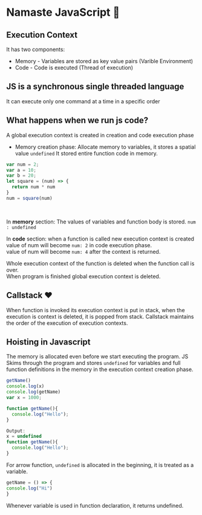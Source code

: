 # Namaste JavaScript 🙏
## Execution Context
It has two components: 
- Memory - Variables are stored as key value pairs (Varible Environment)
- Code - Code is executed (Thread of execution)

## JS is a synchronous single threaded language
It can execute only one command at a time in a specific order

## What happens when we run js code?
A global execution context is created in creation and code execution phase
- Memory creation phase: Allocate memory to variables, it stores a spatial value `undefined` 
It stored entire function code in memory.
```js
var num = 2;
var a = 10;
var b = 20;
let square = (num) => {
  return num * num
}
num = square(num)
 ```
 
<br/>

In **__memory__** section:
The values of variables and function body is stored.
`num : undefined`

In **__code__** section:
when a function is called new execution context is created
value of num will become ` num: 2 ` in code execution phase. <br/>
value of num will become `num: 4` after the context is returned. <br/>

Whole execution context of the function is deleted when the function call is over. <br/>
When program is finished global execution context is deleted.
<br/>

## Callstack :heart:
When function is invoked its execution context is put in stack, when the execution is context is deleted, it is popped from stack.
Callstack maintains the order of the execution of execution contexts.

## Hoisting in Javascript
The memory is allocated even before we start executing the program. JS Skims through the program and stores `undefined` for variables and full function definitions in the memory in the execution context creation phase.
```js
getName()
console.log(x)
console.log(getName)
var x = 1000;

function getName(){
  console.log("Hello");
}
```
```js
Output:
x = undefined
function getName(){
  console.log("Hello");
}
```
For arrow function, `undefined` is allocated in the beginning, it is treated as a variable.
```js
getName = () => {
console.log("Hi")
}
```
Whenever variable is used in function declaration, it returns undefined.

